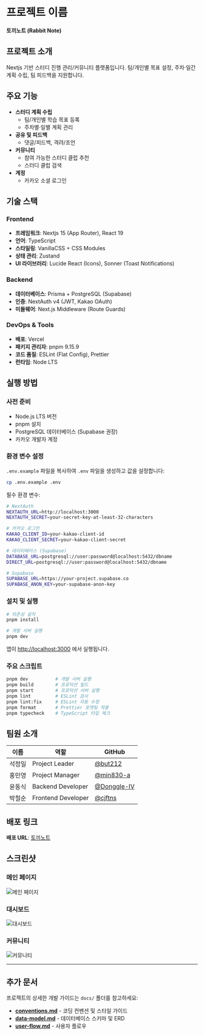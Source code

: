 # 프로젝트 이름

**토끼노트 (Rabbit Note)**

## 프로젝트 소개

Nextjs 기반 스터디 진행 관리/커뮤니티 플랫폼입니다. 팀/개인별 목표 설정, 주차·일간 계획 수립, 팀 피드백을 지원합니다.

## 주요 기능

- **스터디 계획 수립**
  - 팀/개인별 학습 목표 등록
  - 주차별·일별 계획 관리
- **공유 및 피드백**
  - 댓글/피드백, 격려/조언
- **커뮤니티**
  - 참여 가능한 스터디 클럽 추천
  - 스터디 클럽 검색
- **계정**
  - 카카오 소셜 로그인

## 기술 스택

### Frontend

- **프레임워크**: Nextjs 15 (App Router), React 19
- **언어**: TypeScript
- **스타일링**: VanillaCSS + CSS Modules
- **상태 관리**: Zustand
- **UI 라이브러리**: Lucide React (Icons), Sonner (Toast Notifications)

### Backend

- **데이터베이스**: Prisma + PostgreSQL (Supabase)
- **인증**: NextAuth v4 (JWT, Kakao OAuth)
- **미들웨어**: Next.js Middleware (Route Guards)

### DevOps & Tools

- **배포**: Vercel
- **패키지 관리자**: pnpm 9.15.9
- **코드 품질**: ESLint (Flat Config), Prettier
- **런타임**: Node LTS

## 실행 방법

### 사전 준비

- Node.js LTS 버전
- pnpm 설치
- PostgreSQL 데이터베이스 (Supabase 권장)
- 카카오 개발자 계정

### 환경 변수 설정

`.env.example` 파일을 복사하여 `.env` 파일을 생성하고 값을 설정합니다:

```bash
cp .env.example .env
```

필수 환경 변수:

```bash
# NextAuth
NEXTAUTH_URL=http://localhost:3000
NEXTAUTH_SECRET=your-secret-key-at-least-32-characters

# 카카오 로그인
KAKAO_CLIENT_ID=your-kakao-client-id
KAKAO_CLIENT_SECRET=your-kakao-client-secret

# 데이터베이스 (Supabase)
DATABASE_URL=postgresql://user:password@localhost:5432/dbname
DIRECT_URL=postgresql://user:password@localhost:5432/dbname

# Supabase
SUPABASE_URL=https://your-project.supabase.co
SUPABASE_ANON_KEY=your-supabase-anon-key
```

### 설치 및 실행

```bash
# 의존성 설치
pnpm install

# 개발 서버 실행
pnpm dev
```

앱이 <http://localhost:3000> 에서 실행됩니다.

### 주요 스크립트

```bash
pnpm dev          # 개발 서버 실행
pnpm build        # 프로덕션 빌드
pnpm start        # 프로덕션 서버 실행
pnpm lint         # ESLint 검사
pnpm lint:fix     # ESLint 자동 수정
pnpm format       # Prettier 포맷팅 적용
pnpm typecheck    # TypeScript 타입 체크
```

## 팀원 소개

| 이름   | 역할               | GitHub                                       |
| ------ | ------------------ | -------------------------------------------- |
| 석정일 | Project Leader     | [@but212](https://github.com/but212)         |
| 홍민영 | Project Manager    | [@min830-a](https://github.com/min830-a)     |
| 윤동식 | Backend Developer  | [@Donggle-IV](https://github.com/Donggle-IV) |
| 박철순 | Frontend Developer | [@cjftns](https://github.com/cjftns)         |

## 배포 링크

**배포 URL**: [토끼노트](https://tokkinote.vercel.app/)

## 스크린샷

### 메인 페이지

![메인 페이지](docs/screenshots/main.jpeg)

### 대시보드

![대시보드](docs/screenshots/dashboard.jpeg)

### 커뮤니티

![커뮤니티](docs/screenshots/community.jpeg)

---

## 추가 문서

프로젝트의 상세한 개발 가이드는 `docs/` 폴더를 참고하세요:

- **[conventions.md](docs/conventions.md)** - 코딩 컨벤션 및 스타일 가이드
- **[data-model.md](docs/data-model.md)** - 데이터베이스 스키마 및 ERD
- **[user-flow.md](docs/user-flow.md)** - 사용자 플로우
